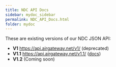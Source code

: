 ```yaml
---
title: NDC API Docs
sidebar: mydoc_sidebar
permalink: NDC_API_Docs.html
folder: mydoc
---
```


These are existing versions of our NDC JSON API:

- **V1** https://api.airgateway.net/v1/ (deprecated)
- **V1.1** https://api.airgateway.net/v1.1/ ([docs](https://api.airgateway.net/v1.1/swagger-ui/))
- **V1.2** (Coming soon)

